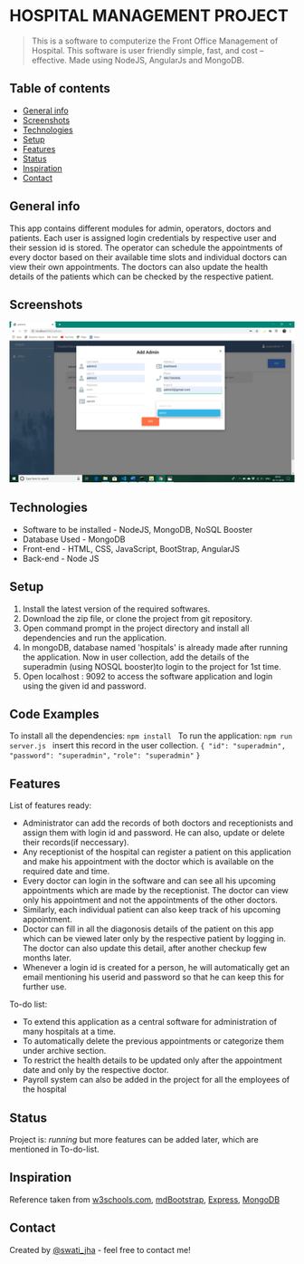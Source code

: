# HOSPITAL MANAGEMENT PROJECT
> This is a software to computerize the Front Office Management of Hospital. This software  is user friendly simple, fast, and cost – effective. Made using NodeJS, AngularJs and MongoDB.

## Table of contents
* [General info](#general-info)
* [Screenshots](#screenshots)
* [Technologies](#technologies)
* [Setup](#setup)
* [Features](#features)
* [Status](#status)
* [Inspiration](#inspiration)
* [Contact](#contact)

## General info
This app contains different modules for admin, operators, doctors and patients. Each user is assigned login credentials by respective user and their session id is stored. The operator can schedule the appointments of every doctor based on their available time slots and individual doctors can view their own appointments. The doctors can also update the health details of the patients which can be checked by the respective patient. 

## Screenshots
![Example screenshot](./img/screenshot.png)

## Technologies
* Software to be installed - NodeJS, MongoDB, NoSQL Booster
* Database Used - MongoDB
* Front-end  - HTML, CSS, JavaScript, BootStrap, AngularJS
* Back-end  - Node JS

## Setup
1. Install the latest version of the required softwares.
2. Download the zip file, or clone the project from git repository.
3. Open command prompt in the project directory and install all dependencies and run the application.
4. In mongoDB, database named 'hospitals' is already made after running the application. Now in user collection, add the details of the superadmin (using NOSQL booster)to login to the project for 1st time.
5. Open localhost : 9092 to access the software application and login using the given id and password.



## Code Examples
To install all the dependencies:
`npm install`
&nbsp;
To run the application:
`npm run server.js`
&nbsp;
insert this record in the user collection.
`{ "id": "superadmin",`
    `"password": "superadmin",`
    `"role": "superadmin"`
`}`


 

## Features
List of features ready: 
* Administrator can add the records of both doctors and receptionists and assign them with login id and password. He can also, update or delete their records(if neccessary).
* Any receptionist of the hospital can register a patient on this application and make his appointment with the doctor which is available on the required date and time. 
* Every doctor can login in the software and can see all his upcoming appointments which are made by the receptionist. The doctor can view only his appointment and not the appointments of the other doctors.
* Similarly, each individual patient can also keep track of his upcoming appointment. 
* Doctor can fill in all the diagonosis details of the patient on this app which can be viewed later only by the respective patient by logging in. The doctor can also update this detail, after another checkup few months later.
* Whenever a login id is created for a person, he will automatically get an email mentioning his userid and password so that he can keep this for further use. 



To-do list:
* To extend this application  as a central software for administration of many hospitals at a time.
* To automatically delete the previous appointments or categorize them under archive section. 
* To restrict the health details to be updated only after the appointment date and only by the respective doctor.
* Payroll system can also be added in the project for all the employees of the hospital  



## Status
Project is: _running_ but more features can be added later, which are mentioned in To-do-list.

## Inspiration
Reference taken from [w3schools.com](https://www.w3schools.com/), [mdBootstrap](https://mdbootstrap.com/), 
[Express](https://expressjs.com/en/api.html), [MongoDB](https://docs.mongodb.com/) 

## Contact
Created by [@swati_jha](https://linkedin.com/in/swati-jha-97586714b) - feel free to contact me!
